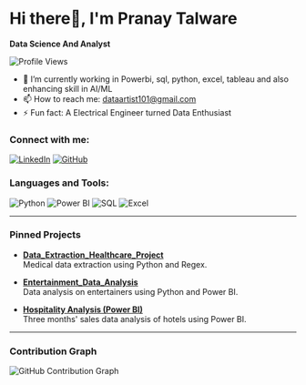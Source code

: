 # Hi there👋, I'm Pranay Talware

**Data Science And Analyst**

![Profile Views](https://komarev.com/ghpvc/?username=PranayTalware)

- 🌱 I’m currently working in Powerbi, sql, python, excel, tableau and also enhancing skill in AI/ML
- 📫 How to reach me: [dataartist101@gmail.com](mailto:dataartist101@gmail.com)
- ⚡ Fun fact: A Electrical Engineer turned Data Enthusiast

### Connect with me:
[![LinkedIn](https://img.shields.io/badge/-LinkedIn-blue)]((https://www.linkedin.com/in/pranaytalware/)) [![GitHub](https://img.shields.io/badge/-GitHub-black)](https://github.com/PranayTalware)

### Languages and Tools:
![Python](https://img.shields.io/badge/-Python-blue?logo=python&logoColor=white)
![Power BI](https://img.shields.io/badge/-PowerBI-orange?logo=powerbi)
![SQL](https://img.shields.io/badge/-SQL-lightgrey?logo=mysql)
![Excel](https://img.shields.io/badge/-Excel-green?logo=microsoft-excel)

---

### Pinned Projects

- [**Data_Extraction_Healthcare_Project**](https://github.com/PranayTalware/Data_Extraction_Healthcare_Project)  
  Medical data extraction using Python and Regex.
  
- [**Entertainment_Data_Analysis**](https://github.com/PranayTalware/Entertainment_Data_Analysis)  
  Data analysis on entertainers using Python and Power BI.

- [**Hospitality Analysis (Power BI)**](https://github.com/PranayTalware/Hospitality_Analysis)  
  Three months' sales data analysis of hotels using Power BI.

---

### Contribution Graph
![GitHub Contribution Graph](https://activity-graph.herokuapp.com/graph?username=PranayTalware)
